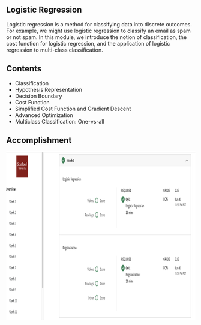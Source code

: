 ## Logistic Regression
Logistic regression is a method for classifying data into discrete outcomes. For example, we might use logistic regression to classify an email as spam or not spam. In this module, we introduce the notion of classification, the cost function for logistic regression, and the application of logistic regression to multi-class classification.
## Contents 
* Classification
* Hypothesis Representation
* Decision Boundary
* Cost Function
* Simplified Cost Function and Gradient Descent
* Advanced Optimization
* Multiclass Classification: One-vs-all
## Accomplishment
<img align='middle' src="../docs/ML.W3.png" width="1067" height="450">
